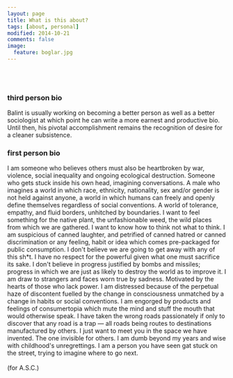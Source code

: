 ```yaml
---
layout: page
title: What is this about?
tags: [about, personal]
modified: 2014-10-21
comments: false
image:
  feature: boglar.jpg
---
```

<br><br>

### third person bio

Balint is usually working on becoming a better person as well as a better sociologist at which point he can write a more earnest and productive bio. Until then, his pivotal accomplishment remains the recognition of desire for a cleaner subsistence.

### first person bio		

I am someone who believes others must also be heartbroken by war, violence, social inequality and ongoing ecological destruction. Someone who gets stuck inside his own head, imagining conversations. A male who imagines a world in which race, ethnicity, nationality, sex and/or gender is not held against anyone, a world in which humans can freely and openly define themselves regardless of social conventions. A world of tolerance, empathy, and fluid borders, unhitched by boundaries.  I want to feel something for the native plant, the unfashionable weed, the wild places from which we are gathered. I want to know how to think not what to think. I am suspicious of canned laughter, and petrified of canned hatred or canned discrimination or any feeling, habit or idea which comes pre-packaged for public consumption. I don't believe we are going to get away with any of this sh*t. I have no respect for the powerful given what one must sacrifice its sake. I don't believe in progress justified by bombs and missiles; progress in which we are just as likely to destroy the world as to improve it.  I am draw to strangers and faces worn true by sadness. Motivated by the hearts of those who lack power. I am distressed because of the perpetual haze of discontent fuelled by the change in consciousness unmatched by a change in habits or social conventions. I am engorged by products and feelings of consumertopia which mute the mind and stuff the mouth that would otherwise speak. I have taken the wrong roads passionately if only to discover that any road is a trap —  all roads being routes to destinations manufactured by others. I just want to meet you in the space we have invented. The one invisible for others.  I am dumb beyond my years and wise with childhood's unregrettings. I am a person you have seen gat stuck on the street, trying to imagine where to go next.
<br><br>
(for A.S.C.)
<br><br>
<br><br>

